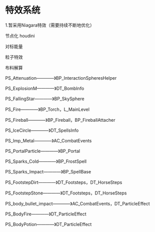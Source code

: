# 特效系统
1.暂采用Niagara特效（需要持续不断地优化）

节点化 houdini


对标能量

粒子特效

布料解算


PS_Attenuation————》BP_InteractionSpheresHelper

PS_ExplosionM————》DT_BombInfo

PS_FallingStar————》BP_SkySphere

PS_Fire————》BP_Torch，L_MainLevel

PS_Fireball————》BP_Fireball，BP_FireballAttacher

PS_IceCircle————》DT_SpellsInfo

PS_Imp_Metal————》AC_CombatEvents

PS_PortalParticle————》BP_Portal

PS_Sparks_Cold————》BP_FrostSpell

PS_Sparks_Impact————》BP_SpellBase


PS_FootstepDirt————》DT_Footsteps，DT_HorseSteps

PS_FootstepStone————》DT_Footsteps，DT_HorseSteps

PS_body_bullet_impact————》AC_CombatEvents，DT_ParticleEffect

PS_BodyFire————》DT_ParticleEffect

PS_BodyPotion————》DT_ParticleEffect


















